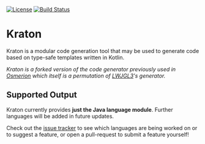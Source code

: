 [![License](https://img.shields.io/badge/license-BSD-blue.svg)](https://github.com/TheMrMilchmann/Kraton/blob/master/LICENSE.md)
[![Build Status](https://travis-ci.org/TheMrMilchmann/Kraton.svg?branch=master)](https://travis-ci.org/TheMrMilchmann/Kraton)

Kraton
======
Kraton is a modular code generation tool that may be used to generate code based
on type-safe templates written in Kotlin.

*Kraton is a forked version of the code generator previously used in
[Osmerion](https://github.com/TheMrMilchmann/Osmerion) which itself is a 
permutation of [LWJGL3](https://github.com/LWJGL/lwjgl3)'s generator.*

Supported Output
----------------
Kraton currently provides **just the Java language module**. Further languages
will be added in future updates.

Check out the [issue tracker](https://github.com/TheMrMilchmann/Kraton/issues)
to see which languages are being worked on or to suggest a feature, or open a
pull-request to submit a feature yourself!